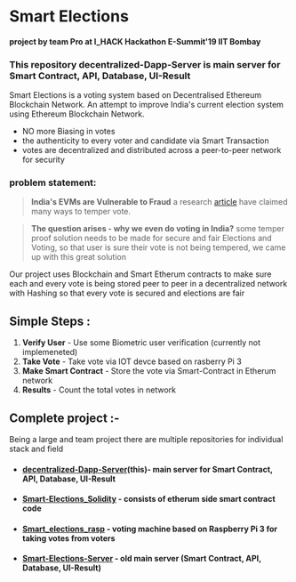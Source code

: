 # Smart Elections
#### project by team Pro at I_HACK Hackathon E-Summit'19 IIT Bombay
### This repository **decentralized-Dapp-Server** is main server for Smart Contract, API, Database, UI-Result

Smart Elections is a voting system based on Decentralised Ethereum Blockchain Network. An attempt to improve India's current election system using Ethereum Blockchain Network.

  - NO more Biasing in votes
  -  the authenticity to every voter and candidate via Smart Transaction
  - votes are decentralized and distributed across a peer-to-peer network for security

### problem statement:
> **India's EVMs are Vulnerable to Fraud**
> a research [article](https://indiaevm.org/qa.html) have claimed many ways to temper vote.

> **The question arises - why we even do voting in India?**
> some temper proof solution needs to be made for secure and fair Elections and Voting,
> so that user is sure their vote is not being tempered,
> we came up with this great solution  


Our project uses Blockchain and Smart Etherum contracts to make sure each and every vote is being stored peer to peer in a decentralized network with Hashing so that every vote is secured and elections are fair

## Simple Steps :
 1)  **Verify User** - Use some Biometric user verification (currently not implemeneted)
 2)  **Take Vote** - Take vote via IOT devce based on rasberry Pi 3 
  3)  **Make Smart Contract** - Store the vote via Smart-Contract in Etherum network 
 4)  **Results** - Count the total votes in network 


## Complete project :-
Being a large and team project there are multiple repositories for individual stack and field

 - #### [decentralized-Dapp-Server](https://github.com/siddharthshah3030/decentralized-Dapp-Server)(this)- main server for Smart Contract, API, Database, UI-Result  
- #### [Smart-Elections_Solidity](https://github.com/Shritesh99/Smart-Elections_Solidity) - consists of etherum side smart contract code 
- #### [Smart_elections_rasp](https://github.com/utkarshchandrakar/Smart_elections_rasp) - voting machine based on Raspberry Pi 3 for taking votes from voters
- #### [Smart-Elections-Server](https://github.com/siddharthshah3030/Smart-Elections-Server) - old main server (Smart Contract, API, Database, UI-Result)



